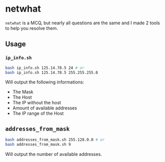 # netwhat

``netwhat`` is a MCQ, but nearly all questions are the same and I made 2 tools to help you resolve them.

## Usage

### ``ip_info.sh``

```bash
bash ip_info.sh 125.14.78.5 24 # or
bash ip_info.sh 125.14.78.5 255.255.255.0
```

Will output the following informations:

* The Mask
* The Host
* The IP without the host
* Amount of available addresses
* The IP range of the Host

## ``addresses_from_mask``

```bash
bash addresses_from_mask.sh 255.128.0.0 # or
bash addresses_from_mask.sh 9
```

Will output the number of available addresses.
